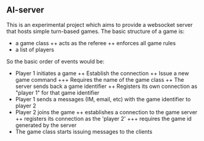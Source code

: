 AI-server
---------
This is an experimental project which aims to provide a websocket server that hosts
simple turn-based games.
The basic structure of a game is:
+ a game class
++ acts as the referee
++ enforces all game rules
+ a list of players

So the basic order of events would be:
+ Player 1 initiates a game
++ Establish the connection
++ Issue a new game command
+++ Requires the name of the game class
++ The server sends back a game identifier
++ Registers its own connection as "player 1" for that game identifier
+ Player 1 sends a messages (IM, email, etc) with the game identifier to player 2
+ Player 2 joins the game
++ establishes a connection to the game server
++ registers its connection as the 'player 2'
+++ requires the game id generated by the server
+ The game class starts issuing messages to the clients


